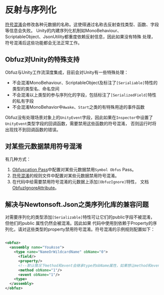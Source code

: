 # 反射与序列化

[符号混淆](./symbol-obfuscation)会修改各种元数据的名称。这使得通过名称去反射查找类型、函数、字段等信息会失败。
Unity的内建序列化机制如MonoBehaviour、ScriptableObject、JsonUtility都重度依赖反射信息，因此如果没有特殊
处理，符号混淆后这些功能都会无法正常工作。

## Obfuz对Unity的特殊支持

Obfuz与Unity工作流深度集成，目前会对Unity有一些特殊处理：

- 不会混淆MonoBehaviour、ScriptableObject及标注了`[Serialiable]`特性的类型的类型名、命名空间
- 不会混淆以上类型的参与序列化的字段，包括标注了`[SerializedField]`特性的私有字段
- 不会混淆MonoBehavior中`Awake`、`Start`之类的有特殊用途的事件函数

Obfuz没有处理场景对象上的`UnityEvent`字段，因此如果在`Inspector`中设置了`UnityEvent`类型字段的回调函数，需要禁用这些函数的符号混淆，
否则运行时将出现找不到回调函数的错误。

## 对某些元数据禁用符号混淆

有几种方式：

1. [Obfuscation Pass](./obfuscation-pass)中配置对某些元数据禁用`Symbol Obfus` Pass。
2. [符号混淆](./symbol-obfuscation)的规则文件中配置对某些元数据禁用符号混淆。
3. 在代码中给需要禁用符号混淆的元数据上添加`[ObfuzIgnore]`特性， 文档[ObfuzIgnoreAttribute](./obfuzignore)。

## 解决与Newtonsoft.Json之类序列化库的兼容问题

对需要序列化的类型添加`[Serializable]`特性可让它们的public字段不被混淆，但他们的public 属性仍然会被混淆。因此如果
代码中使用到依赖于Property的序列化，请对这些类型的property禁用符号混淆。符号混淆的示例规则配置如下：

```xml

<obfuz>
  <assembly name="YouAsse">
    <type name="NameOrWildcardName" obName="0">
      <field/>
      <property/>
      <!--默认情况下method和event会继承type的obName属性，如果想让method和event被混淆，添加以下配置-->
      <method obName="1"/>
      <event obName="1"/>
    <type>
  </assembly>
</obfuz>

```
